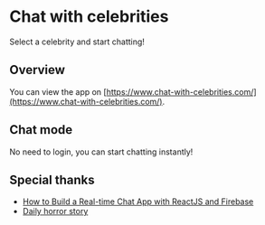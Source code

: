 # Chat with celebrities

Select a celebrity and start chatting!

## Overview

You can view the app on [https://www.chat-with-celebrities.com/](https://www.chat-with-celebrities.com/).

## Chat mode

No need to login, you can start chatting instantly!

## Special thanks

- [How to Build a Real-time Chat App with ReactJS and Firebase](https://www.freecodecamp.org/news/building-a-real-time-chat-app-with-reactjs-and-firebase/)
- [Daily horror story](https://www.daily-horror-story.com/)
